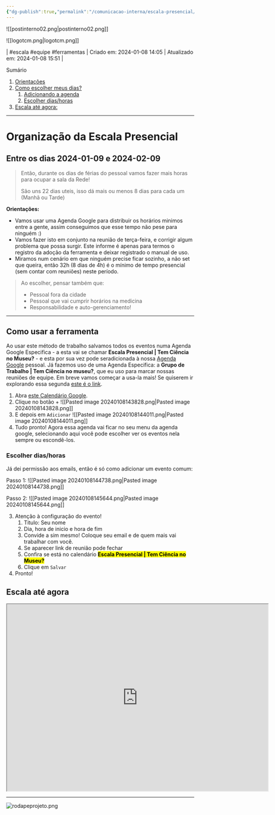 ```yaml
---
{"dg-publish":true,"permalink":"/comunicacao-interna/escala-presencial/","tags":["💼/💬/🟩️"],"created":"2024-02-05T11:59:47.799-03:00","updated":"2024-02-05T11:39:02.960-03:00"}
---
```




![[postinterno02.png\|postinterno02.png]]

![[logotcm.png\|logotcm.png]]

| #escala #equipe #ferramentas | Criado em: 2024-01-08 14:05 | Atualizado em: 2024-01-08 15:51 |

Sumário

1. [Orientações](#Entre%20os%20dias%202024-01-09%20e%202024-02-09)
1. [Como escolher meus dias?](#Como%20escolher%20meus%20dias?)
	1. [Adicionando a agenda](#Adicionando%20a%20agenda)
	1. [Escolher dias/horas](#Escolher%20dias/horas)
1. [Escala até agora:](#Escala%20at%C3%A9%20agora)

***

# Organização da Escala Presencial

## Entre os dias 2024-01-09 e 2024-02-09

> Então, durante os dias de férias do pessoal vamos fazer mais horas para ocupar a sala da Rede!
> 
> São uns 22 dias uteis, isso dá mais ou menos 8 dias para cada um (Manhã ou Tarde)

**Orientações:**

- Vamos usar uma Agenda Google para distribuir os horários minimos entre a gente, assim conseguimos que esse tempo não pese para ninguém :)
- Vamos fazer isto em conjunto na reunião de terça-feira, e corrigir algum problema que possa surgir. Este informe é apenas para termos o registro da adoção da ferramenta e deixar registrado o manual de uso.
- Miramos num cenário em que ninguém precise ficar sozinho, a não set que queira, então 32h (8 dias de 4h) é o mínimo de tempo presencial (sem contar com reuniões) neste período.


> Ao escolher, pensar também que:
>- Pessoal fora da cidade
>- Pessoal que vai cumprir horários na medicina
>- Responsabilidade e auto-gerenciamento!

***

## Como usar a ferramenta

Ao usar este método de trabalho salvamos todos os eventos numa Agenda Google Especifica - a esta vai se chamar **Escala Presencial | Tem Ciência no Museu?** - e esta por sua vez pode seradicionada à nossa [Agenda Google](https://calendar.google.com/) pessoal. Já fazemos uso de uma Agenda Especifica: a **Grupo de Trabalho | Tem Ciência no museu?**, que eu uso para marcar nossas reuniões de equipe. Em breve vamos começar a usa-la mais! Se quiserem ir explorando essa segunda [este é o link](https://calendar.google.com/calendar/embed?src=6c17a44b4eb49b8ffa62c534e5f20d1891d336c44e3af4f77db25855e77afcb5%40group.calendar.google.com&ctz=America%2FSao_Paulo).

1. Abra [este Calendário Google](https://calendar.google.com/calendar/embed?src=6c53da57dfe84f1c3490158e321b2a45ab136896515f7446f688ce869709207e%40group.calendar.google.com&ctz=America%2FSao_Paulo).
2. Clique no botão + 
![[Pasted image 20240108143828.png\|Pasted image 20240108143828.png]]
4. E depois em `Adicionar` 
![[Pasted image 20240108144011.png\|Pasted image 20240108144011.png]]
5. Tudo pronto! Agora essa agenda vai ficar no seu menu da agenda google, selecionando aqui você pode escolher ver os eventos nela sempre ou escondê-los.  

### Escolher dias/horas

Já dei permissão aos emails, então é só como adicionar um evento comum:

Passo 1:
![[Pasted image 20240108144738.png\|Pasted image 20240108144738.png]]

Passo 2:
![[Pasted image 20240108145644.png\|Pasted image 20240108145644.png]]

3. Atenção à configuração do evento!
	1. Titulo: Seu nome
	2. Dia, hora de inicio e hora de fim
	3. Convide a sim mesmo! Coloque seu email e de quem mais vai trabalhar com você.
	4. Se aparecer link de reunião pode fechar
	5. Confira se está no calendário <mark class="hltr-orange">**Escala Presencial | Tem Ciência no Museu?** </mark>
	6. Clique em `Salvar`
7. Pronto! 
		

## Escala até agora

<center><iframe width="700" height="500" src="https://calendar.google.com/calendar/embed?src=6c53da57dfe84f1c3490158e321b2a45ab136896515f7446f688ce869709207e%40group.calendar.google.com&ctz=America%2FSao_Paulo"></iframe></center>




***
![rodapeprojeto.png](/img/user/rodapeprojeto.png)
